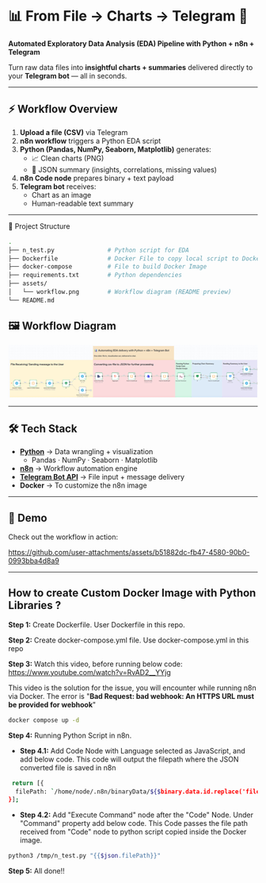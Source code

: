 # 📊 From File → Charts → Telegram 🚀  
**Automated Exploratory Data Analysis (EDA) Pipeline with Python + n8n + Telegram**

Turn raw data files into **insightful charts + summaries** delivered directly to your **Telegram bot** — all in seconds.  

---

## ⚡ Workflow Overview  

1. **Upload a file (CSV)** via Telegram  
2. **n8n workflow** triggers a Python EDA script  
3. **Python (Pandas, NumPy, Seaborn, Matplotlib)** generates:  
   - 📈 Clean charts (PNG)  
   - 📝 JSON summary (insights, correlations, missing values)  
4. **n8n Code node** prepares binary + text payload  
5. **Telegram bot** receives:  
   - Chart as an image  
   - Human-readable text summary  

---
📂 Project Structure

```bash
.
├── n_test.py               # Python script for EDA
├── Dockerfile              # Docker File to copy local script to Docker Desktop 
├── docker-compose          # File to build Docker Image 
├── requirements.txt        # Python dependencies
├── assets/
│   └── workflow.png        # Workflow diagram (README preview)   
└── README.md
```

## 🖼️ Workflow Diagram  

![Workflow](./assets/Workflow.png)  

---

## 🛠️ Tech Stack  

- **[Python](https://www.python.org/)** → Data wrangling + visualization  
  - Pandas · NumPy · Seaborn · Matplotlib  
- **[n8n](https://n8n.io/)** → Workflow automation engine  
- **[Telegram Bot API](https://core.telegram.org/bots/api)** → File input + message delivery  
- **Docker** → To customize the n8n image    

---

## 🎥 Demo  
Check out the workflow in action: 

https://github.com/user-attachments/assets/b51882dc-fb47-4580-90b0-0993bba4d8a9

---
## How to create Custom Docker Image with Python Libraries ?

**Step 1:** Create Dockerfile. User Dockerfile in this repo.

**Step 2:** Create docker-compose.yml file. Use docker-compose.yml in this repo

**Step 3:** Watch this video, before running below code: https://www.youtube.com/watch?v=RvAD2__YYjg

This video is the solution for the issue, you will encounter while running n8n via Docker. The error is "**Bad Request: bad webhook: An HTTPS URL must be provided for webhook**"
```bash 
docker compose up -d
```
**Step 4:** Running Python Script in n8n.

 - **Step 4.1:** Add Code Node with Language selected as JavaScript, and add below code. This code will output the filepath where the JSON converted file is saved in n8n

```bash 
 return [{
  filePath: `/home/node/.n8n/binaryData/${$binary.data.id.replace('filesystem-v2:', '')}`
}];
```
 - **Step 4.2:** Add "Execute Command" node after the "Code" Node. Under "Command" property add below code. This Code passes the file path received from "Code" node to python script copied inside the Docker image.

 ```bash 
 python3 /tmp/n_test.py "{{$json.filePath}}"
```

**Step 5:** All done!!